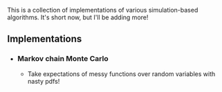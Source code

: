 This is a collection of implementations of various simulation-based algorithms.
It's short now, but I'll be adding more!

## Implementations
* ### Markov chain Monte Carlo
    - Take expectations of messy functions over random variables with nasty pdfs!

